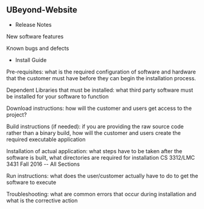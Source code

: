 UBeyond-Website
---------------------
   
 * Release Notes

New software features

Known bugs and defects


 * Install Guide

Pre-requisites: what is the required configuration of software and hardware that
the customer must have before they can begin the installation process.

Dependent Libraries that must be installed: what third party software must be
installed for your software to function

Download instructions: how will the customer and users get access to the project?

Build instructions (if needed): if you are providing the raw source code rather
than a binary build, how will the customer and users create the required
executable application

Installation of actual application: what steps have to be taken after the software is
built, what directories are required for installation
CS 3312/LMC 3431
Fall 2016 -- All Sections

Run instructions: what does the user/customer actually have to do to get the
software to execute

Troubleshooting: what are common errors that occur during installation and
what is the corrective action